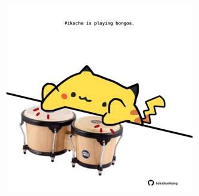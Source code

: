 <!-- built at 21/07/2022, 18:01:11 UTC -->
<p align="center">
  <img width="500" height="500" src="./ReadmeImage.svg">
</p>
